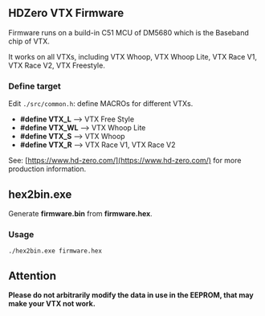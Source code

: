 ## HDZero VTX Firmware

Firmware runs on a build-in C51 MCU of DM5680 which is the Baseband chip of VTX.

It works on all VTXs, including VTX Whoop, VTX Whoop Lite, VTX Race V1, VTX Race V2, VTX Freestyle.

### Define target

Edit `./src/common.h`: define MACROs for different VTXs.

* **#define VTX_L**   --> VTX Free Style
* **#define VTX_WL**  --> VTX Whoop Lite
* **#define VTX_S**   --> VTX Whoop
* **#define VTX_R**   --> VTX Race V1, VTX Race V2

See: [https://www.hd-zero.com/](https://www.hd-zero.com/) for more production information.

## hex2bin.exe

Generate **firmware.bin** from **firmware.hex**.

### Usage

```
./hex2bin.exe firmware.hex
```
## Attention
**Please do not arbitrarily modify the data in use in the EEPROM, that may make your VTX not work.**
